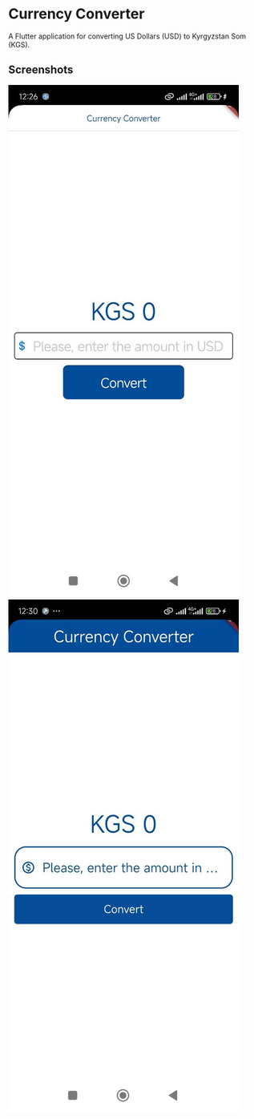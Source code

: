# Currency Converter

A Flutter application for converting US Dollars (USD) to Kyrgyzstan Som (KGS).

## Screenshots

![Screenshot 1](sampleproject/lib/assets/msg1651126095-37838.jpg)
![Screenshot 2](sampleproject/lib/assets/msg1651126095-37839.jpg)

